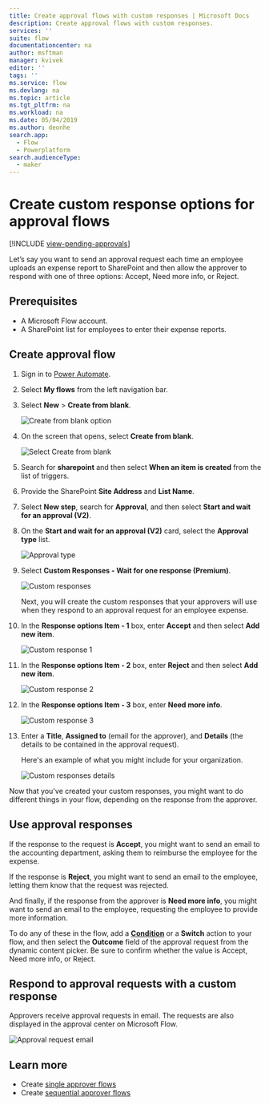 ```yaml
---
title: Create approval flows with custom responses | Microsoft Docs
description: Create approval flows with custom responses.
services: ''
suite: flow
documentationcenter: na
author: msftman
manager: kvivek
editor: ''
tags: ''
ms.service: flow
ms.devlang: na
ms.topic: article
ms.tgt_pltfrm: na
ms.workload: na
ms.date: 05/04/2019
ms.author: deonhe
search.app: 
  - Flow
  - Powerplatform
search.audienceType: 
  - maker
---
```


# Create custom response options for approval flows
[!INCLUDE [view-pending-approvals](includes/cc-rebrand.md)]

Let’s say you want to send an approval request each time an employee uploads an expense report to SharePoint and then allow the approver to respond with one of three options: Accept, Need more info, or Reject.


## Prerequisites

- A Microsoft Flow account.
- A SharePoint list for employees to enter their expense reports.

## Create approval flow
1. Sign in to [Power Automate](https://flow.microsoft.com).
1. Select **My flows** from the left navigation bar.
1. Select **New** > **Create from blank**.

    ![Create from blank option](media/create-approval-response-options/create-approval-response-options.png)

1. On the screen that opens, select **Create from blank**. 

    ![Select Create from blank](media/create-approval-response-options/create-from-blank.png)

1. Search for **sharepoint** and then select **When an item is created** from the list of triggers. 

1. Provide the SharePoint **Site Address** and **List Name**. 

1. Select **New step**, search for **Approval**, and then select **Start and wait for an approval (V2)**.

1. On the **Start and wait for an approval (V2)** card, select the **Approval type** list.

    ![Approval type](media/create-approval-response-options/select-approval-type.png)

1. Select **Custom Responses - Wait for one response (Premium)**.

    ![Custom responses](media/create-approval-response-options/select-custom-responses.png)

    Next, you will create the custom responses that your approvers will use when they respond to an approval request for an employee expense.


1. In the **Response options Item - 1** box, enter **Accept** and then select **Add new item**. 

    ![Custom response 1](media/create-approval-response-options/enter-response-1.png)

1. In the **Response options Item - 2** box, enter **Reject** and then select **Add new item**.

    ![Custom response 2](media/create-approval-response-options/enter-response-2.png)

1. In the **Response options Item - 3** box, enter **Need more info**.

    ![Custom response 3](media/create-approval-response-options/enter-response-3.png)   
    

1. Enter a **Title**, **Assigned to** (email for the approver), and **Details** (the details to be contained in the approval request).

    Here's an example of what you might include for your organization.

    ![Custom responses details](media/create-approval-response-options/enter-title-assigned-to-details.png)


Now that you've created your custom responses, you might want to do different things in your flow, depending on the response from the approver.


## Use approval responses 

If the response to the request is **Accept**, you might want to send an email to the accounting department, asking them to reimburse the employee for the expense. 

If the response is **Reject**, you might want to send an email to the employee, letting them know that the request was rejected.

And finally, if the response from the approver is **Need more info**, you might want to send an email to the employee, requesting the employee to provide more information.

To do any of these in the flow, add a [**Condition**](add-condition.md) or a **Switch** action to your flow, and then select the **Outcome** field of the approval request from the dynamic content picker. Be sure to confirm whether the value is Accept, Need more info, or Reject.

## Respond to approval requests with a custom response

Approvers receive approval requests in email. The requests are also displayed in the approval center on Microsoft Flow. 

![Approval request email](media/create-approval-response-options/approval-request-email.png)

## Learn more
- Create [single approver flows](modern-approvals.md)
- Create [sequential approver flows](sequential-modern-approvals.md)
